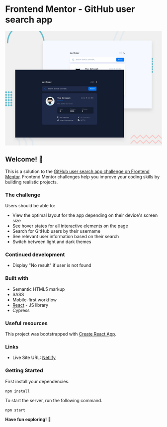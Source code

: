 # Frontend Mentor - GitHub user search app

![Design preview for the GitHub user search app coding challenge](./src/assets/preview.jpg)

## Welcome! 👋

This is a solution to the [GitHub user search app challenge on Frontend Mentor](https://www.frontendmentor.io/challenges/github-user-search-app-Q09YOgaH6). Frontend Mentor challenges help you improve your coding skills by building realistic projects.

### The challenge

Users should be able to:

- View the optimal layout for the app depending on their device's screen size
- See hover states for all interactive elements on the page
- Search for GitHub users by their username
- See relevant user information based on their search
- Switch between light and dark themes

### Continued development

- Display "No result" if user is not found

### Built with

- Semantic HTML5 markup
- SASS
- Mobile-first workflow
- [React](https://reactjs.org/) - JS library
- Cypress

### Useful resources

This project was bootstrapped with [Create React App](https://github.com/facebook/create-react-app).

### Links

- Live Site URL: [Netlify](https://hellodajana-user-search-react-app.netlify.app/)

### Getting Started

First install your dependencies.

```
npm install
```

To start the server, run the following command.

```
npm start
```

**Have fun exploring!** 🚀
